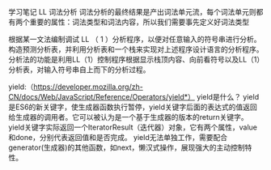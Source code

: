 学习笔记
LL 词法分析
词法分析的最终结果是产出词法单元流，每个词法单元则都有两个重要的属性：词法类型和词法内容，所以我们需要事先定义好词法类型

根据某一文法编制调试 LL （ 1 ）分析程序，以便对任意输入的符号串进行分析。
构造预测分析表，并利用分析表和一个栈来实现对上述程序设计语言的分析程序。
分析法的功能是利用LL（1）控制程序根据显示栈顶内容、向前看符号以及LL（1）分析表，对输入符号串自上而下的分析过程。



yield:（https://developer.mozilla.org/zh-CN/docs/Web/JavaScript/Reference/Operators/yield*）
    yield是什么？
    yield是ES6的新关键字，使生成器函数执行暂停，yield关键字后面的表达式的值返回给生成器的调用者。它可以被认为是一个基于生成器的版本的return关键字。
    yield关键字实际返回一个IteratorResult（迭代器）对象，它有两个属性，value和done，分别代表返回值和是否完成。
    yield无法单独工作，需要配合generator(生成器)的其他函数，如next，懒汉式操作，展现强大的主动控制特性。
